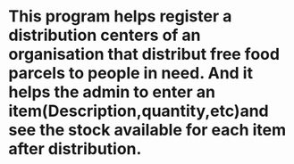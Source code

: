 # This program helps register a distribution centers of an organisation that distribut free food parcels to people in need. And it helps the admin to enter an item(Description,quantity,etc)and see the stock available for each item after distribution.
